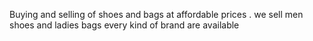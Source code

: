 Buying and selling of shoes and bags at affordable prices .
we sell men shoes and ladies bags every kind of brand are available 
